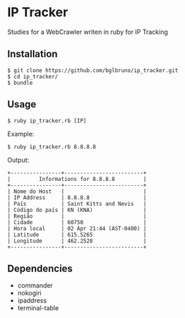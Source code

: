# IP Tracker
Studies for a WebCrawler writen in ruby for IP Tracking

## Installation

    $ git clone https://github.com/bglbruno/ip_tracker.git
    $ cd ip_tracker/
    $ bundle
    
## Usage

    $ ruby ip_tracker.rb [IP]
    
Example:

    $ ruby ip_tracker.rb 8.8.8.8
    
Output:

    +----------------+-------------------------+
    |         Informations for 8.8.8.8         |
    +----------------+-------------------------+
    | Nome do Host   |                         |
    | IP Address     | 8.8.8.8                 |
    | País           | Saint Kitts and Nevis   |
    | Código do país | KN (KNA)                |
    | Região         |                         |
    | Cidade         | 60750                   |
    | Hora local     | 02 Apr 21:44 (AST-0400) |
    | Latitude       | 615.5265                |
    | Longitude      | 462.2528                |
    +----------------+-------------------------+

## Dependencies
* commander
* nokogiri
* ipaddress
* terminal-table

